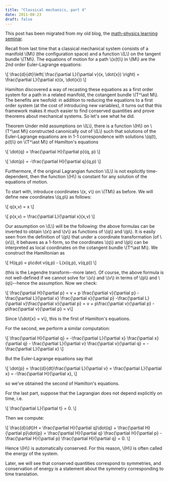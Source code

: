 ```yaml
---
title: "Classical mechanics, part 4"
date: 2011-08-23
draft: false
---
```


This post has been migrated from my old blog, the [math-physics learning seminar](https://mathphysseminar.blogspot.com/).


Recall from last time that a classical mechanical system consists of a manifold \\(M\\) (the configuration space) and a function \\(L\\) on the tangent bundle \\(TM\\). The equations of motion for a path \\(x(t)\\) in \\(M\\) are the 2nd order Euler-Lagrange equations:

\\[ \frac{d}{dt}\left( \frac{\partial L}{\partial v}(x, \dot{x}) \right) = \frac{\partial L}{\partial x}(x, \dot{x}) \\]


Hamilton discovered a way of recasting these equations as a first order system for a path in a related manifold, the cotangent bundle \\(T^\ast M\\). The benefits are twofold: in addition to reducing the equations to a first order system (at the cost of introducing new variables), it turns out that this framework makes it much easier to find conserved quantities and prove theorems about mechanical systems. So let's see what he did.


Theorem Under mild assumptions on \\(L\\), there is a function \\(H\\) on \\(T^\ast M\\) constructed canonically out of \\(L\\) such that solutions of the Euler-Lagrange equations are in 1-1 correspondence with solutions \\(q(t), p(t)\\) on \\(T^\ast M\\) of Hamilton's equations

\\[ \dot{q} = \frac{\partial H}{\partial p}(q, p) \\]

\\[ \dot{p} = -\frac{\partial H}{\partial q}(q,p) \\]

Furthermore, if the original Lagrangian function \\(L\\) is not explicitly time-dependent, then the function \\(H\\) is constant for any solution of the equations of motion.


To start with, introduce coordinates \\(x, v\\) on \\(TM\\) as before. We will define new coordinates \\(q,p\\) as follows:

\\[ q(x,v) = x \\]

\\[ p(x,v) = \frac{\partial L}{\partial x}(x,v) \\]

Our assumption on \\(L\\) will be the following: the above formulas can be inverted to obtain \\(x\\) and \\(v\\) as functions of \\(q\\) and \\(p\\). It is easily seen from the definition of \\(p\\) that under a coordinate transformation (of \\(x\\)), it behaves as a 1-form, so the coordinates \\(q\\) and \\(p\\) can be interpreted as local coordinates on the cotangent bundle \\(T^\ast M\\). We construct the Hamiltonian as

\\[ H(q,p) = p\cdot v(q,p) - L(x(q,p), v(q,p)) \\]

(this is the Legendre transform--more later). Of course, the above formula is not well-defined if we cannot solve for \\(x\\) and \\(v\\) in terms of \\(p\\) and \\(q\\)--hence the assumption. Now we check:

\\[ \frac{\partial H}{\partial p} = v + p \frac{\partial v}{\partial p} - \frac{\partial L}{\partial x} \frac{\partial x}{\partial p} -\frac{\partial L}{\partial v}\frac{\partial v}{\partial p} = v + p\frac{\partial v}{\partial p} - p\frac{\partial v}{\partial p} = v\\]

Since \\(\dot{x} = v\\), this is the first of Hamilton's equations.


For the second, we perform a similar computation:

\\[ \frac{\partial H}{\partial q} = -\frac{\partial L}{\partial x} \frac{\partial x}{\partial q} - \frac{\partial L}{\partial v} \frac{\partial v}{\partial q} = -\frac{\partial L}{\partial x} \\]

But the Euler-Lagrange equations say that

\\[ \dot{p} = \frac{d}{dt}\frac{\partial L}{\partial v} = \frac{\partial L}{\partial x} = -\frac{\partial H}{\partial x}, \\]

so we've obtained the second of Hamilton's equations.


For the last part, suppose that the Lagrangian does not depend explicitly on time, i.e.

\\[ \frac{\partial L}{\partial t} = 0. \\]

Then we compute:

\\[ \frac{d}{dt}H = \frac{\partial H}{\partial q}\dot{q} + \frac{\partial H}{\partial p}\dot{p} = \frac{\partial H}{\partial q} \frac{\partial H}{\partial p} - \frac{\partial H}{\partial p} \frac{\partial H}{\partial q} = 0. \\]

Hence \\(H\\) is automatically conserved. For this reason, \\(H\\) is often called the energy of the system.


Later, we will see that conserved quantities correspond to symmetries, and conservation of energy is a statement about the symmetry corresponding to time translation.
